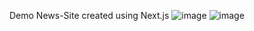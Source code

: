 Demo News-Site created using Next.js
![image](https://github.com/user-attachments/assets/c6fdd922-11a2-4366-b5e2-8f296828ed61)
![image](https://github.com/user-attachments/assets/710dade3-4ed3-43a1-9894-283d0a4ab041)

